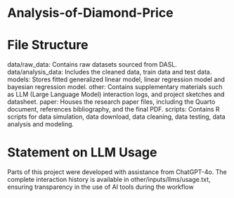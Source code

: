 # Analysis-of-Diamond-Price



# File Structure
data/raw_data: Contains raw datasets sourced from DASL.
data/analysis_data: Includes the cleaned data, train data and test data.
models: Stores fitted generalized linear model, linear regression model and bayesian regression model.
other: Contains supplementary materials such as LLM (Large Language Model) interaction logs, and project sketches and datasheet.
paper: Houses the research paper files, including the Quarto document, references bibliography, and the final PDF.
scripts: Contains R scripts for data simulation, data download, data cleaning, data testing, data analysis and modeling.

# Statement on LLM Usage
Parts of this project were developed with assistance from ChatGPT-4o. The complete interaction history is available in other/inputs/llms/usage.txt, ensuring transparency in the use of AI tools during the workflow
